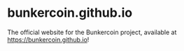 # bunkercoin.github.io

The official website for the Bunkercoin project, available at https://bunkercoin.github.io!
